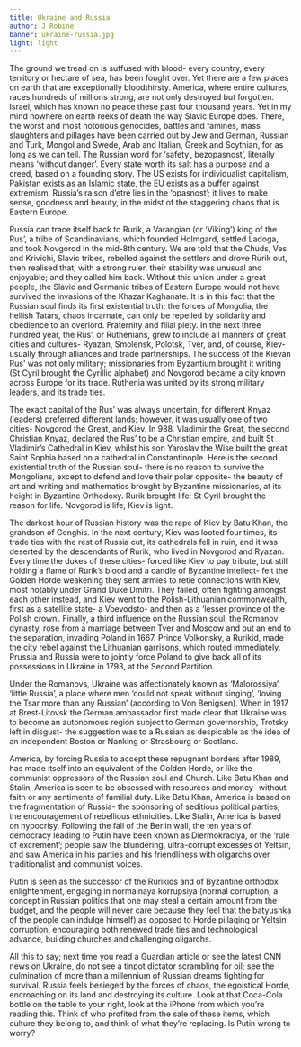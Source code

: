 ```yaml
---
title: Ukraine and Russia
author: J Robine
banner: ukraine-russia.jpg
light: light
---
```


The ground we tread on is suffused with blood- every country, every territory or hectare of sea, has been fought over. Yet there are a few places on earth that are exceptionally bloodthirsty. America, where entire cultures, races hundreds of millions strong, are not only destroyed but forgotten. Israel, which has known no peace these past four thousand years. Yet in my mind nowhere on earth reeks of death the way Slavic Europe does. There, the worst and most notorious genocides, battles and famines, mass slaughters and pillages have been carried out by Jew and German, Russian and Turk, Mongol and Swede, Arab and Italian, Greek and Scythian, for as long as we can tell. The Russian word for ‘safety’, bezopasnost’, literally means ‘without danger’. Every state worth its salt has a purpose and a creed, based on a founding story. The US exists for individualist capitalism, Pakistan exists as an Islamic state, the EU exists as a buffer against extremism. Russia’s raison d’etre lies in the ‘opasnost’; it lives to make sense, goodness and beauty, in the midst of the staggering chaos that is Eastern Europe.

Russia can trace itself back to Rurik, a Varangian (or ‘Viking’) king of the Rus’, a tribe of Scandinavians, which founded Holmgard, settled Ladoga, and took Novgorod in the mid-8th century. We are told that the Chuds, Ves and Krivichi, Slavic tribes, rebelled against the settlers and drove Rurik out, then realised that, with a strong ruler, their stability was unusual and enjoyable; and they called him back. Without this union under a great people, the Slavic and Germanic tribes of Eastern Europe would not have survived the invasions of the Khazar Kaghanate. It is in this fact that the Russian soul finds its first existential truth; the forces of Mongolia, the hellish Tatars, chaos incarnate, can only be repelled by solidarity and obedience to an overlord. Fraternity and filial piety. In the next three hundred year, the Rus’, or Ruthenians, grew to include all manners of great cities and cultures- Ryazan, Smolensk, Polotsk, Tver, and, of course, Kiev- usually through alliances and trade partnerships. The success of the Kievan Rus’ was not only military; missionaries from Byzantium brought it writing (St Cyril brought the Cyrillic alphabet) and Novgorod became a city known across Europe for its trade. Ruthenia was united by its strong military leaders, and its trade ties.

The exact capital of the Rus’ was always uncertain, for different Knyaz (leaders) preferred different lands; however, it was usually one of two cities- Novgorod the Great, and Kiev. In 988, Vladimir the Great, the second Christian Knyaz, declared the Rus’ to be a Christian empire, and built St Vladimir’s Cathedral in Kiev, whilst his son Yaroslav the Wise built the great Saint Sophia based on a cathedral in Constantinople. Here is the second existential truth of the Russian soul- there is no reason to survive the Mongolians, except to defend and love their polar opposite- the beauty of art and writing and mathematics brought by Byzantine missionaries, at its height in Byzantine Orthodoxy. Rurik brought life; St Cyril brought the reason for life. Novgorod is life; Kiev is light.

The darkest hour of Russian history was the rape of Kiev by Batu Khan, the grandson of Genghis. In the next century, Kiev was looted four times, its trade ties with the rest of Russia cut, its cathedrals fell in ruin, and it was deserted by the descendants of Rurik, who lived in Novgorod and Ryazan. Every time the dukes of these cities- forced like Kiev to pay tribute, but still holding a flame of Rurik’s blood and a candle of Byzantine intellect- felt the Golden Horde weakening they sent armies to retie connections with Kiev, most notably under Grand Duke Dmitri. They failed, often fighting amongst each other instead, and Kiev went to the Polish-Lithuanian commonwealth, first as a satellite state- a Voevodsto- and then as a ‘lesser province of the Polish crown’. Finally, a third influence on the Russian soul, the Romanov dynasty, rose from a marriage between Tver and Moscow and put an end to the separation, invading Poland in 1667. Prince Volkonsky, a Rurikid, made the city rebel against the Lithuanian garrisons, which routed immediately. Prussia and Russia were to jointly force Poland to give back all of its possessions in Ukraine in 1793, at the Second Partition.

Under the Romanovs, Ukraine was affectionately known as ‘Malorossiya’, ‘little Russia’, a place where men ‘could not speak without singing’, ‘loving the Tsar more than any Russian’ (according to Von Benigsen). When in 1917 at Brest-Litovsk the German ambassador first made clear that Ukraine was to become an autonomous region subject to German governorship, Trotsky left in disgust- the suggestion was to a Russian as despicable as the idea of an independent Boston or Nanking or Strasbourg or Scotland.

America, by forcing Russia to accept these repugnant borders after 1989, has made itself into an equivalent of the Golden Horde, or like the communist oppressors of the Russian soul and Church. Like Batu Khan and Stalin, America is seen to be obsessed with resources and money- without faith or any sentiments of familial duty. Like Batu Khan, America is based on the fragmentation of Russia- the sponsoring of seditious political parties, the encouragement of rebellious ethnicities. Like Stalin, America is based on hypocrisy. Following the fall of the Berlin wall, the ten years of democracy leading to Putin have been known as Diermokraciya, or the ‘rule of excrement’; people saw the blundering, ultra-corrupt excesses of Yeltsin, and saw America in his parties and his friendliness with oligarchs over traditionalist and communist voices.

Putin is seen as the successor of the Rurikids and of Byzantine orthodox enlightenment, engaging in normalnaya korrupsiya (normal corruption; a concept in Russian politics that one may steal a certain amount from the budget, and the people will never care because they feel that the batyushka of the people can indulge himself) as opposed to Horde pillaging or Yeltsin corruption, encouraging both renewed trade ties and technological advance, building churches and challenging oligarchs.

All this to say; next time you read a Guardian article or see the latest CNN news on Ukraine, do not see a tinpot dictator scrambling for oil; see the culmination of more than a millennium of Russian dreams fighting for survival. Russia feels besieged by the forces of chaos, the egoistical Horde, encroaching on its land and destroying its culture. Look at that Coca-Cola bottle on the table to your right, look at the iPhone from which you’re reading this. Think of who profited from the sale of these items, which culture they belong to, and think of what they’re replacing. Is Putin wrong to worry?
